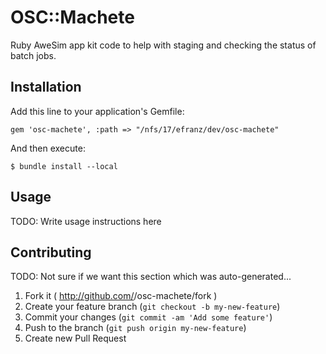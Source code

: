# OSC::Machete

Ruby AweSim app kit code to help with staging and checking the status of batch jobs.


## Installation

Add this line to your application's Gemfile:

    gem 'osc-machete', :path => "/nfs/17/efranz/dev/osc-machete"

And then execute:

    $ bundle install --local

## Usage

TODO: Write usage instructions here

## Contributing

TODO: Not sure if we want this section which was auto-generated...

1. Fork it ( http://github.com/<my-github-username>/osc-machete/fork )
2. Create your feature branch (`git checkout -b my-new-feature`)
3. Commit your changes (`git commit -am 'Add some feature'`)
4. Push to the branch (`git push origin my-new-feature`)
5. Create new Pull Request
